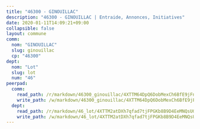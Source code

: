 ```yaml
---
title: "46300 - GINOUILLAC"
description: "46300 - GINOUILLAC | Entraide, Annonces, Initiatives"
date: 2020-01-11T14:09:21+09:00
collapsible: false
layout: commune
comm:
  nom: "GINOUILLAC"
  slug: ginouillac
  cp: "46300"
dept:
  nom: "Lot"
  slug: lot
  num: "46"
peerpad:
  comm:
    read_path: /r/markdown/46300_ginouillac/4XTTM64DpQ6DobMexCh6BfE9jFn5PfujeAbiKNxoEgqTiv2mV
    write_path: /w/markdown/46300_ginouillac/4XTTM64DpQ6DobMexCh6BfE9jFn5PfujeAbiKNxoEgqTiv2mV-K3TgUcYg8BgPqLmqjZJGRzR6gZYmAtJwQsMv3qjwkMabQRgMTLRj9MMQhqJVWXTeqpy7orLiZyYNaTThbXyKaEQhcz1iuiB9kDuN5tLfBDmnmqagWpUK8cBMeFiuV5Ni3Sq6jorX
  dept:
    read_path: /r/markdown/46_lot/4XTTM2atDXh7qfad7tjFPGKb8B9D4EeMNQsUG7H6r5PvcsmQY
    write_path: /w/markdown/46_lot/4XTTM2atDXh7qfad7tjFPGKb8B9D4EeMNQsUG7H6r5PvcsmQY-K3TgUvJaCyZvzJ7KFBouD3E9Db8SxVd6F9MJ4VM5wtYfGyhK8U9f2jgCEG1ZP5QbGj9NK2WPVZdPjtw9bJHLE1PoGwVsSft8aSDsZrWh6CwkugjgRfbWWHf5TabrG7vmtM7v9WUc
---
```


